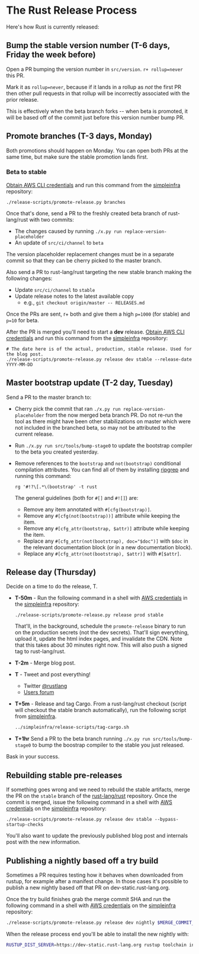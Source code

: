 # The Rust Release Process

Here's how Rust is currently released:

## Bump the stable version number (T-6 days, Friday the week before)

Open a PR bumping the version number in `src/version`. `r+ rollup=never` this
PR.

Mark it as `rollup=never`, because if it lands in a rollup as *not* the first
PR then other pull requests in that rollup will be incorrectly associated with
the prior release.

This is effectively when the beta branch forks -- when beta is promoted, it will
be based off of the commit just before this version number bump PR.

## Promote branches (T-3 days, Monday)

Both promotions should happen on Monday. You can open both PRs at the same
time, but make sure the stable promotion lands first.

### Beta to stable

[Obtain AWS CLI credentials][awscli] and run this command from the [simpleinfra] repository:

```
./release-scripts/promote-release.py branches
```

Once that's done, send a PR to the freshly created beta branch of rust-lang/rust
with two commits:

* The changes caused by running `./x.py run replace-version-placeholder`
* An update of `src/ci/channel` to `beta`

The version placeholder replacement changes must be in a separate commit so
that they can be cherry picked to the master branch.

Also send a PR to rust-lang/rust targeting the new stable branch making the
following changes:

- Update `src/ci/channel` to `stable`
- Update release notes to the latest available copy
  * e.g., `git checkout origin/master -- RELEASES.md`

Once the PRs are sent, r+ both and give them a high `p=1000` (for stable) and
`p=10` for beta.

After the PR is merged you'll need to start a **dev** release. [Obtain AWS CLI
credentials][awscli] and run this command from the [simpleinfra] repository:

```
# The date here is of the actual, production, stable release. Used for the blog post.
./release-scripts/promote-release.py release dev stable --release-date YYYY-MM-DD
```

## Master bootstrap update (T-2 day, Tuesday)

Send a PR to the master branch to:

- Cherry pick the commit that ran `./x.py run replace-version-placeholder`
  from the now merged beta branch PR. Do not re-run the tool as there might
  have been other stabilizations on master which were not included in the
  branched beta, so may not be attributed to the current release.
- Run `./x.py run src/tools/bump-stage0` to update the bootstrap compiler to
  the beta you created yesterday.

- Remove references to the `bootstrap` and `not(bootstrap)` conditional
  compilation attributes. You can find all of them by installing [ripgrep] and
  running this command:

  ```
  rg '#!?\[.*\(bootstrap' -t rust
  ```

  The general guidelines (both for `#[]` and `#![]`) are:

  - Remove any item annotated with `#[cfg(bootstrap)]`.
  - Remove any `#[cfg(not(bootstrap))]` attribute while keeping the item.
  - Remove any `#[cfg_attr(bootstrap, $attr)]` attribute while keeping the item.
  - Replace any `#[cfg_attr(not(bootstrap), doc="$doc")]` with `$doc` in the
    relevant documentation block (or in a new documentation block).
  - Replace any `#[cfg_attr(not(bootstrap), $attr)]` with `#[$attr]`.

## Release day (Thursday)

Decide on a time to do the release, T.

- **T-50m** - Run the following command in a shell with [AWS
  credentials][awscli] in the [simpleinfra] repository:

  ```
  ./release-scripts/promote-release.py release prod stable
  ```

  That'll, in the background, schedule the `promote-release` binary to run on
  the production secrets (not the dev secrets). That'll sign everything, upload
  it, update the html index pages, and invalidate the CDN. Note that this takes
  about 30 minutes right now. This will also push a signed tag to rust-lang/rust.

- **T-2m** - Merge blog post.

- **T** - Tweet and post everything!

  - Twitter [@rustlang](https://twitter.com/rustlang)
  - [Users forum](https://users.rust-lang.org/)

- **T+5m** - Release and tag Cargo. From a rust-lang/rust checkout (script will
  checkout the stable branch automatically), run the following script from
  [simpleinfra].

  ```sh
  ../simpleinfra/release-scripts/tag-cargo.sh
  ```

- **T+1hr** Send a PR to the beta branch running `./x.py run
  src/tools/bump-stage0` to bump the boostrap compiler to the stable you
  just released.

[update-thanks]: https://github.com/rust-lang/thanks/actions/workflows/ci.yml

Bask in your success.

## Rebuilding stable pre-releases

If something goes wrong and we need to rebuild the stable artifacts, merge the
PR on the `stable` branch of the [rust-lang/rust] repository. Once the commit
is merged, issue the following command in a shell with [AWS
credentials][awscli] on the [simpleinfra] repository:

```
./release-scripts/promote-release.py release dev stable --bypass-startup-checks
```

You'll also want to update the previously published blog post and internals post
with the new information.

## Publishing a nightly based off a try build

Sometimes a PR requires testing how it behaves when downloaded from rustup, for
example after a manifest change. In those cases it's possible to publish a new
nightly based off that PR on dev-static.rust-lang.org.

Once the try build finishes grab the merge commit SHA and run the following
command in a shell with [AWS credentials][awscli] on the [simpleinfra]
repository:

```sh
./release-scripts/promote-release.py release dev nightly $MERGE_COMMIT_SHA
```

When the release process end you'll be able to install the new nightly with:

```sh
RUSTUP_DIST_SERVER=https://dev-static.rust-lang.org rustup toolchain install nightly
```

[awscli]: /infra/docs/aws-access.md#using-the-aws-cli
[rust-lang/rust]: https://github.com/rust-lang/rust
[simpleinfra]: https://github.com/rust-lang/simpleinfra
[ripgrep]: https://github.com/burntsushi/ripgrep
